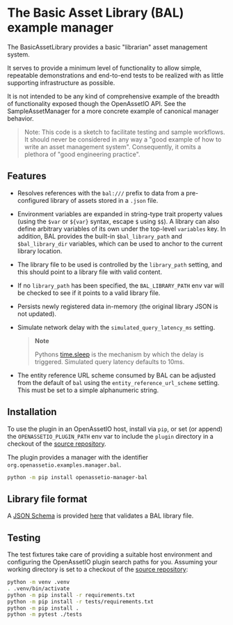 # The Basic Asset Library (BAL) example manager

The BasicAssetLibrary provides a basic "librarian" asset management
system.

It serves to provide a minimum level of functionality to allow simple,
repeatable demonstrations and end-to-end tests to be realized with as
little supporting infrastructure as possible.

It is not intended to be any kind of comprehensive example of the
breadth of functionality exposed though the OpenAssetIO API.
See the SampleAssetManager for a more concrete example of canonical
manager behavior.

> Note: This code is a sketch to facilitate testing and sample
> workflows. It should never be considered in any way a "good example
> of how to write an asset management system". Consequently, it omits
> a plethora of "good engineering practice".

## Features

- Resolves references with the `bal:///` prefix to data from a
  pre-configured library of assets stored in a `.json` file.

- Environment variables are expanded in string-type trait property
  values (using the `$var` or `${var}` syntax, escape `$` using `$$`). A
  library can also define arbitrary variables of its own under the
  top-level `variables` key. In addition, BAL provides the built-in
  `$bal_library_path` and `$bal_library_dir` variables, which can be
  used to anchor to the current library location.

- The library file to be used is controlled by the `library_path`
  setting, and this should point to a library file with valid content.

- If no `library_path` has been specified, the `BAL_LIBRARY_PATH` env
  var will be checked to see if it points to a valid library file.

- Persists newly registered data in-memory (the original library JSON is
  not updated).

- Simulate network delay with the `simulated_query_latency_ms` setting.
  > **Note**
  >
  > Pythons [time.sleep](https://docs.python.org/3/library/time.html#time.sleep)
  > is the mechanism by which the delay is triggered.
  > Simulated query latency defaults to 10ms.

- The entity reference URL scheme consumed by BAL can be adjusted from the
  default of `bal` using the `entity_reference_url_scheme` setting.
  This must be set to a simple alphanumeric string.

## Installation

To use the plugin in an OpenAssetIO host, install via `pip`, or set (or append) the
`OPENASSETIO_PLUGIN_PATH` env var to include the `plugin` directory in
a checkout of the [source repository](https://github.com/OpenAssetIO/OpenAssetIO-Manager-BAL).

The plugin provides a manager with the identifier
`org.openassetio.examples.manager.bal`.

```bash
python -m pip install openassetio-manager-bal
```

## Library file format

A [JSON Schema](https://json-schema.org) is provided
[here](https://raw.githubusercontent.com/OpenAssetIO/OpenAssetIO-Manager-BAL/main/schema.json)
that validates a BAL library file.

## Testing

The test fixtures take care of providing a suitable host environment and
configuring the OpenAssetIO plugin search paths for you. Assuming your
working directory is set to a checkout of the
[source repository](https://github.com/OpenAssetIO/OpenAssetIO-Manager-BAL):

```bash
python -m venv .venv
. .venv/bin/activate
python -m pip install -r requirements.txt
python -m pip install -r tests/requirements.txt
python -m pip install .
python -m pytest ./tests
```
